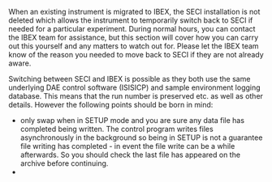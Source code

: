 When an existing instrument is migrated to IBEX, the SECI installation is not deleted which allows the instrument to temporarily switch back to SECI if needed for a particular experiment. During normal hours, you can contact the IBEX team for assistance, but this section will cover how you can carry out this yourself and any matters to watch out for. Please let the IBEX team know of the reason you needed to move back to SECI if they are not already aware.

Switching between SECI and IBEX is possible as they both use the same underlying DAE control software (ISISICP) and sample environment logging database. This means that the run number is preserved etc. as well as other details. However the following points should be born in mind:
- only swap when in SETUP mode and you are sure any data file has completed being written. The control program writes files asynchronously in the background so being in SETUP is not a guarantee file writing has completed - in event the file write can be a while afterwards. So you should check the last file has appeared on the archive before continuing.
-        
